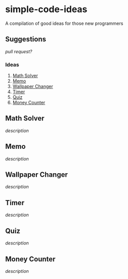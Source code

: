# simple-code-ideas
A compilation of good ideas for those new programmers

## Suggestions
_pull request?_
### Ideas
1. [Math Solver](https://github.com/dudushy/simple-code-ideas/tree/math-solver)
2. [Memo](https://github.com/dudushy/simple-code-ideas/tree/memo)
3. [Wallpaper Changer](https://github.com/dudushy/simple-code-ideas/tree/wallpaper-changer)
4. [Timer](https://github.com/dudushy/simple-code-ideas/tree/timer)
5. [Quiz](https://github.com/dudushy/simple-code-ideas/tree/quiz)
6. [Money Counter](https://github.com/dudushy/simple-code-ideas/tree/money-counter)
## Math Solver
_description_

## Memo
_description_

## Wallpaper Changer
_description_

## Timer
_description_

## Quiz
_description_

## Money Counter
_description_
